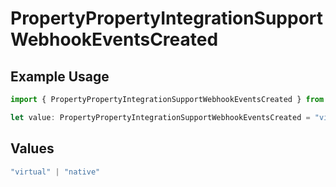 # PropertyPropertyIntegrationSupportWebhookEventsCreated

## Example Usage

```typescript
import { PropertyPropertyIntegrationSupportWebhookEventsCreated } from "@unified-api/typescript-sdk/sdk/models/shared";

let value: PropertyPropertyIntegrationSupportWebhookEventsCreated = "virtual";
```

## Values

```typescript
"virtual" | "native"
```